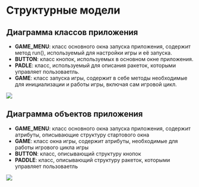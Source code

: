 # Структурные модели

## Диаграмма классов приложения

 - **GAME_MENU**: класс основного окна запуска приложения, содержит метод run(), используемый для настройки игры и её запуска.
 - **BUTTON**: класс кнопок, используемых в основном окне приложения.
 - **PADLE**: класс, используемый для описания ракеток, которыми управляет пользоваетль.
 - **GAME**: класс запуска игры, содержит в себе методы необходимые для инициализации и работы игры, включая сам игровой цикл.

[![](https://mermaid.ink/img/pako:eNqNVMtOwzAQ_JXIJxAtEhwthFTUwoUCAnqLFLn2trVw7Gi9aamq_jtukpJHw8MXxzMT7-6s7R2TTgHjTBrh_ViLJYo0tlEYBRI9jKaTZDp5mkW7Ej6MjVa04pG2VGMr0MsVdUAvEcDyKNsuRQqXSvvMiG3Nz3MiZz2P7mbv789PNXGBuT07L9f7Zj6lsJkMgqTvCK9hUVPSGYc8ojwzUKMLZ-sfDovLe9dMmuCzwyNYBdhWJGXczt4XCsUmKcs6K6vvq-JlNB4_TppVeOkQuu5lAKqDKViI3Byj91b9AxUS6Da2ncDvrToG_ss9TwIpKRz6S5oJpQxc8cqOLnF9SsyFMck_LCh0v_CkU8D-Hjd6mWdKECRzJ1AdD2NBFNunbg0ttKxcQbCtheceMFn7pJiNc1kvm8lTboM6xA_7kvakpW-Raw2bHq5qc31vo5vh8HhtDkx19obD20LUFtcoG7DgUSq0Cq9DcU5iRitIIWY8fCqBHzGL7T7oRE7ubWsl44Q5DFjpW_WYML4QxgcUlCaH0-q5OUz7L5k1Xb4?type=png)](https://mermaid.live/edit#pako:eNqNVMtOwzAQ_JXIJxAtEhwthFTUwoUCAnqLFLn2trVw7Gi9aamq_jtukpJHw8MXxzMT7-6s7R2TTgHjTBrh_ViLJYo0tlEYBRI9jKaTZDp5mkW7Ej6MjVa04pG2VGMr0MsVdUAvEcDyKNsuRQqXSvvMiG3Nz3MiZz2P7mbv789PNXGBuT07L9f7Zj6lsJkMgqTvCK9hUVPSGYc8ojwzUKMLZ-sfDovLe9dMmuCzwyNYBdhWJGXczt4XCsUmKcs6K6vvq-JlNB4_TppVeOkQuu5lAKqDKViI3Byj91b9AxUS6Da2ncDvrToG_ss9TwIpKRz6S5oJpQxc8cqOLnF9SsyFMck_LCh0v_CkU8D-Hjd6mWdKECRzJ1AdD2NBFNunbg0ttKxcQbCtheceMFn7pJiNc1kvm8lTboM6xA_7kvakpW-Raw2bHq5qc31vo5vh8HhtDkx19obD20LUFtcoG7DgUSq0Cq9DcU5iRitIIWY8fCqBHzGL7T7oRE7ubWsl44Q5DFjpW_WYML4QxgcUlCaH0-q5OUz7L5k1Xb4)

## Диаграмма объектов приложения

 - **GAME_MENU**: класс основного окна запуска приложения, содержит атрибуты, описывающие структуру стартового окна
 - **GAME**: класс окна игры, содержит атрибуты, необходимые для работы игрового цикла игры
 - **BUTTON**: класс, описывающий структуру кнопок
 - **PADDLE**: класс, описывающий структуру ракеток, которыми управляет пользоваетль

 [![](https://mermaid.ink/img/pako:eNq1lW1v2jAQx7-KlTfNtARCNugUbZPoYFvVwroNtBdjilz7AGt5ku2UoorvPjsOcxqg1V4sEk5y5__vcr6zeXBITsGJHJJgIUYMrzhOFxlSV2VBn4aTcTwZT-fowZj1tWFUrtE71AuCwFrXwFZreWAWhANkylxsVziFDmWiSPC2I0DGqQruVjSvlr-wwttSyjyLCxJrnQJczGezL1Mzv9sN_VdB4KFQDwM99PRwJiTmEt0JVJAzD11cDz9ceejH58vZ-BBdCuBPwl-fgmvls_g7BptYSSQTkhFxKsigFUTLkJU9GwbumTzFrohvLPvr_HJ2HLhrVt2wmiXnQGS0L-E39WJdJE9yHiFZFglY6zLPrEC_dD6qwfol3Lf8HDIK_PGM2MRtsV9SjjexSd81_XUsi5vhaHQ9bmYhSM4hQqz5IaIAoC0bhSUuk330o1mfcKkPaG-foztn8D93TpVmrBfViv-WwJ3mGXjoPGwKdF_H1YI_rQr7g4aswJQm0FPTzVK7_WD_NajbRSHydUbVY92APfXrHxBCSzAL5KN-UIn_EXeLkyRuFk-BdW1qrFE2iEqtCUEbUUsFJMvOAbND8mLrHkRlXCl-KmT461Er2BMU-f77_daKkEvUsmJmOrdu1be-b1qm5baM5gx1CCmv4zkp8BQzqo7xqtUWjlxDCgsnUo8U898LZ5Ht1Dxcyvz7NiNOJHkJnlMWFEuoT30nWuJEKCtQJnM-qf8X9G33B_p1xbQ?type=png)](https://mermaid.live/edit#pako:eNq1lW1v2jAQx7-KlTfNtARCNugUbZPoYFvVwroNtBdjilz7AGt5ku2UoorvPjsOcxqg1V4sEk5y5__vcr6zeXBITsGJHJJgIUYMrzhOFxlSV2VBn4aTcTwZT-fowZj1tWFUrtE71AuCwFrXwFZreWAWhANkylxsVziFDmWiSPC2I0DGqQruVjSvlr-wwttSyjyLCxJrnQJczGezL1Mzv9sN_VdB4KFQDwM99PRwJiTmEt0JVJAzD11cDz9ceejH58vZ-BBdCuBPwl-fgmvls_g7BptYSSQTkhFxKsigFUTLkJU9GwbumTzFrohvLPvr_HJ2HLhrVt2wmiXnQGS0L-E39WJdJE9yHiFZFglY6zLPrEC_dD6qwfol3Lf8HDIK_PGM2MRtsV9SjjexSd81_XUsi5vhaHQ9bmYhSM4hQqz5IaIAoC0bhSUuk330o1mfcKkPaG-foztn8D93TpVmrBfViv-WwJ3mGXjoPGwKdF_H1YI_rQr7g4aswJQm0FPTzVK7_WD_NajbRSHydUbVY92APfXrHxBCSzAL5KN-UIn_EXeLkyRuFk-BdW1qrFE2iEqtCUEbUUsFJMvOAbND8mLrHkRlXCl-KmT461Er2BMU-f77_daKkEvUsmJmOrdu1be-b1qm5baM5gx1CCmv4zkp8BQzqo7xqtUWjlxDCgsnUo8U898LZ5Ht1Dxcyvz7NiNOJHkJnlMWFEuoT30nWuJEKCtQJnM-qf8X9G33B_p1xbQ)
